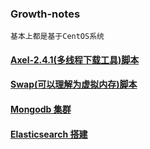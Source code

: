 ### Growth-notes

    基本上都是基于CentOS系统

#### [Axel-2.4.1(多线程下载工具)脚本](./axel)

#### [Swap(可以理解为虚拟内存)脚本](./swap)

#### [Mongodb 集群](https://github.com/cavacn/Growth-notes/issues/1)

#### [Elasticsearch 搭建](https://github.com/cavacn/Growth-notes/issues/2)
